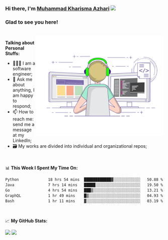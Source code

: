 ### Hi there, I'm <a href="#" target="_blank">Muhammad Kharisma Azhari</a> <img src="https://media.giphy.com/media/hvRJCLFzcasrR4ia7z/giphy.gif" width="25px">

### Glad to see you here! 

</br>

<img align="right" alt="GIF" src="https://github.com/muazhari/muazhari/blob/main/coding.gif?raw=true" width="408" height="318" />
  
**Talking about Personal Stuffs:**

- 👨🏻‍💻 I am a software engineer;
- 💬 Ask me about anything, I am happy to respond;
- 📫 How to reach me: send me a message at my LinkedIn;
- 🗃️ My works are divided into individual and organizational repos;

</br>

📊 **This Week I Spent My Time On:**
<!--START_SECTION:waka-->

```txt
Python             18 hrs 54 mins  ████████████▓░░░░░░░░░░░░   50.88 %
Java               7 hrs 14 mins   █████░░░░░░░░░░░░░░░░░░░░   19.50 %
Go                 4 hrs 54 mins   ███▒░░░░░░░░░░░░░░░░░░░░░   13.21 %
GraphQL            1 hr 49 mins    █▒░░░░░░░░░░░░░░░░░░░░░░░   04.93 %
Bash               1 hr 11 mins    ▓░░░░░░░░░░░░░░░░░░░░░░░░   03.19 %
```

<!--END_SECTION:waka-->

</br>

📈 **My GitHub Stats:**

<p>
  <img height="180em" src="https://github-readme-stats.vercel.app/api?username=muazhari&show_icons=true&hide_border=true&&count_private=true&include_all_commits=true" />
  <img height="180em" src="https://github-readme-stats.vercel.app/api/top-langs/?username=muazhari&&hide_border=true&layout=compact&langs_count=8"/>
</p>
